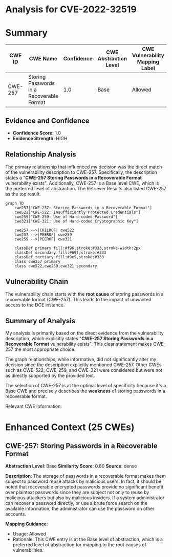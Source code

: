 # Analysis for CVE-2022-32519

# Summary
| CWE ID | CWE Name | Confidence | CWE Abstraction Level | CWE Vulnerability Mapping Label | CWE-Vulnerability Mapping Notes |
|---|---|---|---|---|---|
| CWE-257 | Storing Passwords in a Recoverable Format | 1.0 | Base | Allowed | Primary CWE |

## Evidence and Confidence

*   **Confidence Score:** 1.0
*   **Evidence Strength:** HIGH

## Relationship Analysis
The primary relationship that influenced my decision was the direct match of the vulnerability description to CWE-257. Specifically, the description states a "**CWE-257 Storing Passwords in a Recoverable Format** vulnerability exists". Additionally, CWE-257 is a Base level CWE, which is the preferred level of abstraction. The Retriever Results also listed CWE-257 as the top result.

```mermaid
graph TD
    cwe257["CWE-257: Storing Passwords in a Recoverable Format"]
    cwe522["CWE-522: Insufficiently Protected Credentials"]
    cwe259["CWE-259: Use of Hard-coded Password"]
    cwe321["CWE-321: Use of Hard-coded Cryptographic Key"]

    cwe257 -->|CHILDOF| cwe522
    cwe257 -->|PEEROF| cwe259
    cwe259 -->|PEEROF| cwe321

    classDef primary fill:#f96,stroke:#333,stroke-width:2px
    classDef secondary fill:#69f,stroke:#333
    classDef tertiary fill:#9e9,stroke:#333
    class cwe257 primary
    class cwe522,cwe259,cwe321 secondary
```

## Vulnerability Chain
The vulnerability chain starts with the **root cause** of storing passwords in a recoverable format (CWE-257). This leads to the impact of unwanted access to the DCE instance.

## Summary of Analysis
My analysis is primarily based on the direct evidence from the vulnerability description, which explicitly states "**CWE-257 Storing Passwords in a Recoverable Format** vulnerability exists". This clear statement makes CWE-257 the most appropriate choice.

The graph relationships, while informative, did not significantly alter my decision since the description explicitly mentioned CWE-257. Other CWEs such as CWE-522, CWE-259, and CWE-321 were considered but were not as directly supported by the provided text.

The selection of CWE-257 is at the optimal level of specificity because it's a Base CWE and precisely describes the **weakness** of storing passwords in a recoverable format.

Relevant CWE Information:

# Enhanced Context (25 CWEs)

## CWE-257: Storing Passwords in a Recoverable Format
**Abstraction Level**: Base
**Similarity Score**: 0.80
**Source**: dense

**Description**:
The storage of passwords in a recoverable format makes them subject to password reuse attacks by malicious users. In fact, it should be noted that recoverable encrypted passwords provide no significant benefit over plaintext passwords since they are subject not only to reuse by malicious attackers but also by malicious insiders. If a system administrator can recover a password directly, or use a brute force search on the available information, the administrator can use the password on other accounts.

**Mapping Guidance**:
- Usage: Allowed
- Rationale: This CWE entry is at the Base level of abstraction, which is a preferred level of abstraction for mapping to the root causes of vulnerabilities.